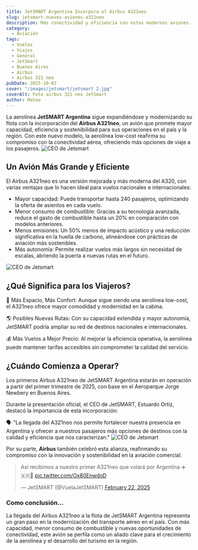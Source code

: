 ```yaml
---
title: JetSMART Argentina Incorpora el Airbus A321neo
slug: jetsmart-nuevos-aviones-a321neo
description: Más conectividad y eficiencia con estos modernos aviones.
category:
  - Aviación
tags:
  - Vuelos
  - Viajes
  - General
  - JetSmart
  - Buenos Aires
  - Airbus
  - Airbus 321 neo
pubDate: 2025-10-02
cover: "/images/jetsmart/jetsmart 2.jpg"
coverAlt: Foto airbus 321 neo JetSmart
author: Mateo
---
```


La aerolínea **JetSMART Argentina** sigue expandiéndose y modernizando su flota con la incorporación del **Airbus A321neo**, un avión que promete mayor capacidad, eficiencia y sostenibilidad para sus operaciones en el país y la región. Con este nuevo modelo, la aerolínea low-cost reafirma su compromiso con la conectividad aérea, ofreciendo más opciones de viaje a los pasajeros.
<img src="/images/jetsmart/jetsmart3.jpg" alt="CEO de Jetsmart">


## Un Avión Más Grande y Eficiente


El Airbus A321neo es una versión mejorada y más moderna del A320, con varias ventajas que lo hacen ideal para vuelos nacionales e internacionales:
* Mayor capacidad: Puede transportar hasta 240 pasajeros, optimizando la oferta de asientos en cada vuelo.
* Menor consumo de combustible: Gracias a su tecnología avanzada, reduce el gasto de combustible hasta un 20% en comparación con modelos anteriores.
* Menos emisiones: Un 50% menos de impacto acústico y una reducción significativa en la huella de carbono, alineándose con prácticas de aviación más sostenibles.
* Más autonomía: Permite realizar vuelos más largos sin necesidad de escalas, abriendo la puerta a nuevas rutas en el futuro.
<img src="/images/jetsmart/jetsmart-a321neo.jpg" alt="CEO de Jetsmart">

## ¿Qué Significa para los Viajeros?
💺 Más Espacio, Más Confort: Aunque sigue siendo una aerolínea low-cost, el A321neo ofrece mayor comodidad y modernidad en la cabina.

🌎 Posibles Nuevas Rutas: Con su capacidad extendida y mayor autonomía, JetSMART podría ampliar su red de destinos nacionales e internacionales.

💰 Más Vuelos a Mejor Precio: Al mejorar la eficiencia operativa, la aerolínea puede mantener tarifas accesibles sin comprometer la calidad del servicio.

## ¿Cuándo Comienza a Operar?
Los primeros Airbus A321neo de JetSMART Argentina estarán en operación a partir del primer trimestre de 2025, con base en el Aeroparque Jorge Newbery en Buenos Aires.

Durante la presentación oficial, el CEO de JetSMART, Estuardo Ortiz, destacó la importancia de esta incorporación:

🗣️ "La llegada del A321neo nos permite fortalecer nuestra presencia en Argentina y ofrecer a nuestros pasajeros más opciones de destinos con la calidad y eficiencia que nos caracterizan."
<img src="/images/jetsmart/jetsmart.jpg" alt="CEO de Jetsmart">


Por su parte, **Airbus** también celebró esta alianza, reafirmando su compromiso con la innovación y sostenibilidad en la aviación comercial.

<blockquote class="twitter-tweet"><p lang="es" dir="ltr">Así recibimos a nuestro primer A321neo que volará por Argentina ✈️🇦🇷🐬 <a href="https://t.co/Ox80EnwdoD">pic.twitter.com/Ox80EnwdoD</a></p>&mdash; JetSMART (@VuelaJetSMART) <a href="https://twitter.com/VuelaJetSMART/status/1893324814108025005?ref_src=twsrc%5Etfw">February 22, 2025</a></blockquote> <script async src="https://platform.twitter.com/widgets.js" charset="utf-8"></script>

### Como conclusión...
La llegada del Airbus A321neo a la flota de JetSMART Argentina representa un gran paso en la modernización del transporte aéreo en el país. Con más capacidad, menor consumo de combustible y nuevas oportunidades de conectividad, este avión se perfila como un aliado clave para el crecimiento de la aerolínea y el desarrollo del turismo en la región.